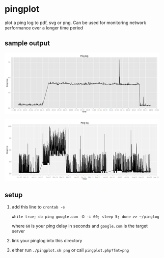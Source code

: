 # pingplot

plot a ping log to pdf, svg or png. Can be used for monitoring network performance over a longer time period

## sample output

![small sample](pingplot-sample1.png)

![larger sample](pingplot-sample2.png)

## setup

1. add this line to `crontab -e`

    `while true; do ping google.com -D -i 60; sleep 5; done >> ~/pinglog`

	where `60` is your ping delay in seconds and `google.com` is the target server
2. link your pinglog into this directory
3. either run `./pingplot.sh png` or call `pingplot.php?fmt=png`



